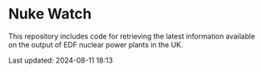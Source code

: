 # Nuke Watch

This repository includes code for retrieving the latest information available on the output of EDF nuclear power plants in the UK.

Last updated: 2024-08-11 18:13